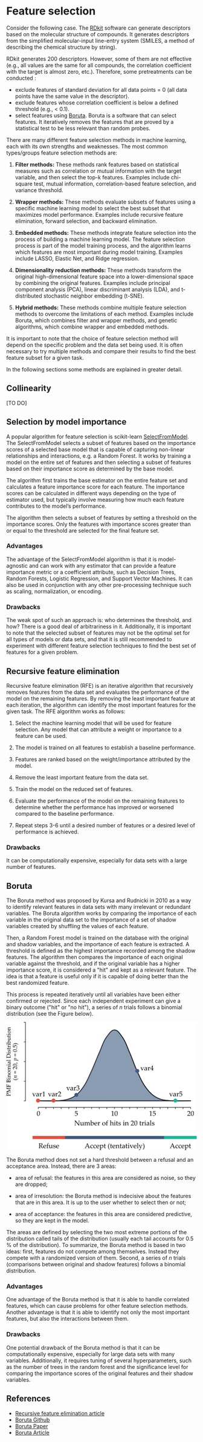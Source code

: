 # Feature selection

Consider the following case. The [RDkit](https://www.rdkit.org/) software can generate descriptors based on the molecular structure of compounds. It generates descriptors from the simplified molecular-input line-entry system (SMILES, a method of describing the chemical structure by string).

RDkit generates 200 descriptors. However, some of them are not effective (e.g., all values are the same for all compounds, the correlation coefficient with the target is almost zero, etc.). Therefore, some pretreatments can be conducted : 
- exclude features of standard deviation for all data points = 0 (all data points have the same value in the descriptor).
- exclude features whose correlation coefficient is below a defined threshold (e.g., < 0.1).
- select features using [Boruta](https://towardsdatascience.com/boruta-explained-the-way-i-wish-someone-explained-it-to-me-4489d70e154a). Boruta is a software that can select features. It iteratively removes the features that are proved by a statistical test to be less relevant than random probes. 

There are many different feature selection methods in machine learning, each with its own strengths and weaknesses. The most common types/groups feature selection methods are:

1.  **Filter methods:** These methods rank features based on statistical measures such as correlation or mutual information with the target variable, and then select the top-k features. Examples include chi-square test, mutual information, correlation-based feature selection, and variance threshold.

2.  **Wrapper methods:** These methods evaluate subsets of features using a specific machine learning model to select the best subset that maximizes model performance. Examples include recursive feature elimination, forward selection, and backward elimination.

3.  **Embedded methods:** These methods integrate feature selection into the process of building a machine learning model. The feature selection process is part of the model training process, and the algorithm learns which features are most important during model training. Examples include LASSO, Elastic Net, and Ridge regression.

4.  **Dimensionality reduction methods:** These methods transform the original high-dimensional feature space into a lower-dimensional space by combining the original features. Examples include principal component analysis (PCA), linear discriminant analysis (LDA), and t-distributed stochastic neighbor embedding (t-SNE).

5.  **Hybrid methods:** These methods combine multiple feature selection methods to overcome the limitations of each method. Examples include Boruta, which combines filter and wrapper methods, and genetic algorithms, which combine wrapper and embedded methods.

It is important to note that the choice of feature selection method will depend on the specific problem and the data set being used. It is often necessary to try multiple methods and compare their results to find the best feature subset for a given task.

In the following sections some methods are explained in greater detail.

## Collinearity

\[TO DO\]

## Selection by model importance

A popular algorithm for feature selection is scikit-learn [SelectFromModel](https://scikit-learn.org/stable/modules/generated/sklearn.feature_selection.SelectFromModel.html#sklearn.feature_selection.SelectFromModel). The SelectFromModel selects a subset of features based on the importance scores of a selected base model that is capable of capturing non-linear relationships and interactions, e.g. a Random Forest. It works by training a model on the entire set of features and then selecting a subset of features based on their importance score as determined by the base model.

The algorithm first trains the base estimator on the entire feature set and calculates a feature importance score for each feature. The importance scores can be calculated in different ways depending on the type of estimator used, but typically involve measuring how much each feature contributes to the model’s performance.

The algorithm then selects a subset of features by setting a threshold on the importance scores. Only the features with importance scores greater than or equal to the threshold are selected for the final feature set.

### Advantages

The advantage of the SelectFromModel algorithm is that it is model-agnostic and can work with any estimator that can provide a feature importance metric or a coefficient attribute, such as Decision Trees, Random Forests, Logistic Regression, and Support Vector Machines. It can also be used in conjunction with any other pre-processing technique such as scaling, normalization, or encoding.

### Drawbacks

The weak spot of such an approach is: who determines the threshold, and how? There is a good deal of arbitrariness in it. Additionally, it is important to note that the selected subset of features may not be the optimal set for all types of models or data sets, and that it is still recommended to experiment with different feature selection techniques to find the best set of features for a given problem.

## Recursive feature elimination

Recursive feature elimination (RFE) is an iterative algorithm that recursively removes features from the data set and evaluates the performance of the model on the remaining features. By removing the least important feature at each iteration, the algorithm can identify the most important features for the given task. The RFE algorithm works as follows:

1.  Select the machine learning model that will be used for feature selection. Any model that can attribute a weight or importance to a feature can be used.

2.  The model is trained on all features to establish a baseline performance.

3.  Features are ranked based on the weight/importance attributed by the model.

4.  Remove the least important feature from the data set.

5.  Train the model on the reduced set of features.

6.  Evaluate the performance of the model on the remaining features to determine whether the performance has improved or worsened compared to the baseline performance.

7.  Repeat steps 3-6 until a desired number of features or a desired level of performance is achieved.

### Drawbacks

It can be computationally expensive, especially for data sets with a large number of features.

## Boruta

The Boruta method was proposed by Kursa and Rudnicki in 2010 as a way to identify relevant features in data sets with many irrelevant or redundant variables. The Boruta algorithm works by comparing the importance of each variable in the original data set to the importance of a set of shadow variables created by shuffling the values of each feature.

Then, a Random Forest model is trained on the database with the original and shadow variables, and the importance of each feature is extracted. A threshold is defined as the highest importance recorded among the shadow features. The algorithm then compares the importance of each original variable against the threshold, and if the original variable has a higher importance score, it is considered a "hit" and kept as a relevant feature. The idea is that a feature is useful only if it is capable of doing better than the best randomized feature.

This process is repeated iteratively until all variables have been either confirmed or rejected. Since each independent experiment can give a binary outcome ("hit" or "no hit"), a series of *n* trials follows a binomial distribution (see the Figure below). 

![boruta](../_static/boruta.png)

The Boruta method does not set a hard threshold between a refusal and an acceptance area. Instead, there are 3 areas:

- area of refusal: the features in this area are considered as noise, so they are dropped;

- area of irresolution: the Boruta method is indecisive about the features that are in this area. It is up to the user whether to select then or not;

- area of acceptance: the features in this area are considered predictive, so they are kept in the model.

The areas are defined by selecting the two most extreme portions of the distribution called tails of the distribution (usually each tail
accounts for 0.5 % of the distribution). 
To summarize, the Boruta method is based in two ideas: first, features do not compete among themselves. Instead they compete with a randomized version of them. Second, a series of *n* trials (comparisons between original and shadow features) follows a binomial distribution. 



### Advantages

One advantage of the Boruta method is that it is able to handle correlated features, which can cause problems for other feature selection methods. Another advantage is that it is able to identify not only the most important features, but also the interactions between them.

### Drawbacks

One potential drawback of the Boruta method is that it can be computationally expensive, especially for large data sets with many variables. Additionally, it requires tuning of several hyperparameters, such as the number of trees in the random forest and the significance level for comparing the importance scores of the original features and their shadow variables.


## References

- [Recursive feature elimination article](https://machinelearningmastery.com/rfe-feature-selection-in-python/)
- [Boruta Github](https://github.com/scikit-learn-contrib/boruta_py)
- [Boruta Paper](https://www.jstatsoft.org/article/view/v036i11)
- [Boruta Article](https://danielhomola.com/feature%20selection/phd/borutapy-an-all-relevant-feature-selection-method/)